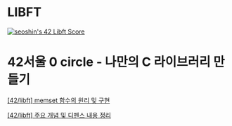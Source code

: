 # LIBFT

[![seoshin's 42 Libft Score](https://badge42.vercel.app/api/v2/cl56gccpe001109mava0fxil5/project/2649676)](https://github.com/JaeSeoKim/badge42)

# 42서울 0 circle - 나만의 C 라이브러리 만들기
[[42/libft] memset 함수의 원리 및 구현](https://velog.io/@yoohoo030/42libft-memset-%ED%95%A8%EC%88%98%EC%9D%98-%EC%9B%90%EB%A6%AC-%EB%B0%8F-%EA%B5%AC%ED%98%84, "velog")

[[42/libft] 주요 개념 및 디펜스 내용 정리](https://velog.io/@yoohoo030/42libft-%EC%A0%95%EB%A6%AC, "velog")
